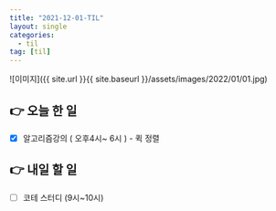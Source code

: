```yaml
---
title: "2021-12-01-TIL"
layout: single
categories: 
  - til
tag: [til]
---
```


![이미지]({{ site.url }}{{ site.baseurl }}/assets/images/2022/01/01.jpg)

## 👉 오늘 한 일

- [x]  알고리즘강의 ( 오후4시~ 6시 ) - 퀵 정렬

## 👉 내일 할 일

- [ ]  코테 스터디 (9시~10시)

<br /><br /><br /><br />

